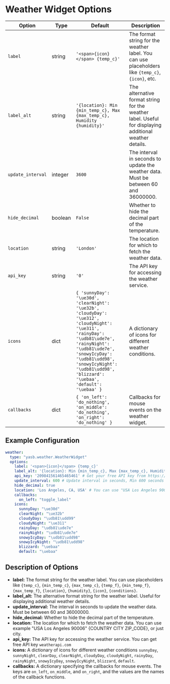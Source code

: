 # Weather Widget Options
| Option          | Type    | Default                                                                 | Description                                                                 |
|-----------------|---------|-------------------------------------------------------------------------|-----------------------------------------------------------------------------|
| `label`         | string  | `'<span>{icon}</span> {temp_c}'`                                        | The format string for the weather label. You can use placeholders like `{temp_c}`, `{icon}`, etc. |
| `label_alt`     | string  | `'{location}: Min {min_temp_c}, Max {max_temp_c}, Humidity {humidity}'` | The alternative format string for the weather label. Useful for displaying additional weather details. |
| `update_interval` | integer | `3600`                                                                 | The interval in seconds to update the weather data. Must be between 60 and 36000000. |
| `hide_decimal`  | boolean | `False`                                                                 | Whether to hide the decimal part of the temperature. |
| `location`      | string  | `'London'`                                                              | The location for which to fetch the weather data. |
| `api_key`       | string  | `'0'`                                                                   | The API key for accessing the weather service. |
| `icons`         | dict    | `{ 'sunnyDay': '\ue30d', 'clearNight': '\ue32b', 'cloudyDay': '\ue312', 'cloudyNight': '\ue311', 'rainyDay': '\udb81\ude7e', 'rainyNight': '\udb81\ude7e', 'snowyIcyDay': '\udb81\udd98', 'snowyIcyNight': '\udb81\udd98', 'blizzard': '\uebaa', 'default': '\uebaa' }` | A dictionary of icons for different weather conditions. |
| `callbacks`     | dict    | `{ 'on_left': 'do_nothing', 'on_middle': 'do_nothing', 'on_right': 'do_nothing' }` | Callbacks for mouse events on the weather widget. |

## Example Configuration

```yaml
weather:
  type: "yasb.weather.WeatherWidget"
  options:
    label: '<span>{icon}</span> {temp_c}'
    label_alt: '{location}: Min {min_temp_c}, Max {max_temp_c}, Humidity {humidity}'
    api_key: '209841561465465461' # Get your free API key from https://www.weatherapi.com/
    update_interval: 600 # Update interval in seconds, Min 600 seconds
    hide_decimal: true
    location: 'Los Angeles, CA, USA' # You can use "USA Los Angeles 90006" {COUNTRY CITY ZIP_CODE}, or just city.
    callbacks:
      on_left: "toggle_label"
    icons: 
      sunnyDay: "\ue30d"
      clearNight: "\ue32b"
      cloudyDay: "\udb81\udd99"
      cloudyNight: "\ue311"
      rainyDay: "\udb81\ude7e"
      rainyNight: "\udb81\ude7e"
      snowyIcyDay: "\udb81\udd98"
      snowyIcyNight: "\udb81\udd98"
      blizzard: "\uebaa"
      default: "\uebaa"
```

## Description of Options

- **label:** The format string for the weather label. You can use placeholders like `{temp_c}`, `{min_temp_c}`, `{max_temp_c}`, `{temp_f}`, `{min_temp_f}`, `{max_temp_f}`, `{location}`, `{humidity}`, `{icon}`, `{conditions}`.
- **label_alt:** The alternative format string for the weather label. Useful for displaying additional weather details.
- **update_interval:** The interval in seconds to update the weather data. Must be between 60 and 36000000.
- **hide_decimal:** Whether to hide the decimal part of the temperature.
- **location:** The location for which to fetch the weather data. You can use example "USA Los Angeles 90006" {COUNTRY CITY ZIP_CODE}, or just city.
- **api_key:** The API key for accessing the weather service. You can get free API key `weatherapi.com`
- **icons:** A dictionary of icons for different weather conditions `sunnyDay`, `sunnyNight`, `clearDay`, `clearNight`, `cloudyDay`, `cloudyNight`, `rainyDay`, `rainyNight`, `snowyIcyDay`, `snowyIcyNight`, `blizzard`, `default`.
- **callbacks:** A dictionary specifying the callbacks for mouse events. The keys are `on_left`, `on_middle`, and `on_right`, and the values are the names of the callback functions.